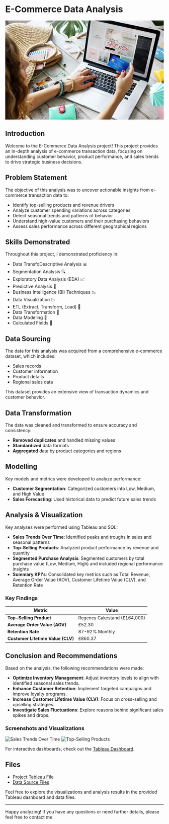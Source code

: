 # E-Commerce Data Analysis

![](Intro_Image.png) 

## Introduction
Welcome to the E-Commerce Data Analysis project! This project provides an in-depth analysis of e-commerce transaction data, focusing on understanding customer behavior, product performance, and sales trends to drive strategic business decisions.

## Problem Statement
The objective of this analysis was to uncover actionable insights from e-commerce transaction data to:
- Identify top-selling products and revenue drivers
- Analyze customer spending variations across categories
- Detect seasonal trends and patterns of behavior
- Understand high-value customers and their purchasing behaviors
- Assess sales performance across different geographical regions

## Skills Demonstrated
Throughout this project, I demonstrated proficiency in:
- Data TransfoDescriptive Analysis 📊
- Segmentation Analysis 🔍
- Exploratory Data Analysis (EDA) 📈
- Predictive Analysis 🔮
- Business Intelligence (BI) Techniques 📉
- Data Visualization 📉
- ETL (Extract, Transform, Load) 🔄
- Data Transformation 🔧
- Data Modeling 📐
- Calculated Fields 🔢

## Data Sourcing
The data for this analysis was acquired from a comprehensive e-commerce dataset, which includes:
- Sales records
- Customer information
- Product details
- Regional sales data

This dataset provides an extensive view of transaction dynamics and customer behavior.

## Data Transformation
The data was cleaned and transformed to ensure accuracy and consistency:
- **Removed duplicates** and handled missing values
- **Standardized** data formats
- **Aggregated** data by product categories and regions

## Modelling
Key models and metrics were developed to analyze performance:
- **Customer Segmentation**: Categorized customers into Low, Medium, and High Value
- **Sales Forecasting**: Used historical data to predict future sales trends

## Analysis & Visualization
Key analyses were performed using Tableau and SQL:
- **Sales Trends Over Time**: Identified peaks and troughs in sales and seasonal patterns
- **Top-Selling Products**: Analyzed product performance by revenue and quantity
- **Segmented Purchase Analysis**: Segmented customers by total purchase value (Low, Medium, High) and included regional performance insights
- **Summary KPI's**: Consolidated key metrics such as Total Revenue, Average Order Value (AOV), Customer Lifetime Value (CLV), and Retention Rate

### Key Findings

| Metric                      | Value                 |
|-----------------------------|-----------------------|
| **Top-Selling Product**     | Regency Cakestand (£164,000) |
| **Average Order Value (AOV)** | £52.30                |
| **Retention Rate**          | 87-92% Monthly        |
| **Customer Lifetime Value (CLV)** | £860.37           |

## Conclusion and Recommendations
Based on the analysis, the following recommendations were made:
- **Optimize Inventory Management**: Adjust inventory levels to align with identified seasonal sales trends.
- **Enhance Customer Retention**: Implement targeted campaigns and improve loyalty programs.
- **Increase Customer Lifetime Value (CLV)**: Focus on cross-selling and upselling strategies.
- **Investigate Sales Fluctuations**: Explore reasons behind significant sales spikes and drops.

### Screenshots and Visualizations
![Sales Trends Over Time](image_sales_trends.JPG)
![Top-Selling Products](images/top_selling_products.png)

For interactive dashboards, check out the [Tableau Dashboard](link-to-your-tableau-dashboard).

## Files
- [Project Tableau File](link-to-your-tableau-file.twbx)
- [Data Source Files](link-to-your-data-source-files)

Feel free to explore the visualizations and analysis results in the provided Tableau dashboard and data files.

---

Happy analyzing! If you have any questions or need further details, please feel free to contact me.
